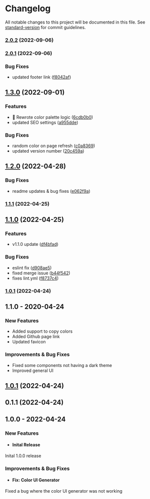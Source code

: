 # Changelog

All notable changes to this project will be documented in this file. See [standard-version](https://github.com/conventional-changelog/standard-version) for commit guidelines.

### [2.0.2](https://github.com/fluid-design-io/color-ui-generator/compare/v2.0.1...v2.0.2) (2022-09-06)

### [2.0.1](https://github.com/fluid-design-io/color-ui-generator/compare/v1.3.0...v2.0.1) (2022-09-06)


### Bug Fixes

* updated footer link ([f8042af](https://github.com/fluid-design-io/color-ui-generator/commit/f8042afad30abda469040458433977212b909208))

## [1.3.0](https://github.com/fluid-design-io/color-ui-generator/compare/v1.2.0...v1.3.0) (2022-09-01)


### Features

* 🚀 Rewrote color palette logic ([6cdb0b0](https://github.com/fluid-design-io/color-ui-generator/commit/6cdb0b01c442bacff755b56f07d3804412e35f76))
* updated SEO settings ([a955dde](https://github.com/fluid-design-io/color-ui-generator/commit/a955dde542d61a0e850a7a93f802da7eee286c0a))


### Bug Fixes

* random color on page refresh ([c0a8369](https://github.com/fluid-design-io/color-ui-generator/commit/c0a836909183d18f674470f26d746ed30571114d))
* updated version number ([20c459a](https://github.com/fluid-design-io/color-ui-generator/commit/20c459ae42242eeab4b5ccc7e158947e6d57943b))

## [1.2.0](https://github.com/fluid-design-io/color-ui-generator/compare/v1.1.1...v1.2.0) (2022-04-28)


### Bug Fixes

* readme updates & bug fixes ([e062f9a](https://github.com/fluid-design-io/color-ui-generator/commit/e062f9a5e472362515d0522d2d715cf5b7e94056))

### [1.1.1](https://github.com/fluid-design-io/color-ui-generator/compare/v1.1.0...v1.1.1) (2022-04-25)

## [1.1.0](https://github.com/fluid-design-io/color-ui-generator/compare/v1.0.7...v1.1.0) (2022-04-25)


### Features

* v1.1.0 update ([df4bfad](https://github.com/fluid-design-io/color-ui-generator/commit/df4bfade55b26ec353b0e42a06ade057c970c43d))


### Bug Fixes

* eslint fix ([d908ae5](https://github.com/fluid-design-io/color-ui-generator/commit/d908ae54f2903de98972b361cf9f8f5c4166029c))
* fixed merge issue ([b44f542](https://github.com/fluid-design-io/color-ui-generator/commit/b44f5422830add3d82373cd22bc6aa3a42236562))
* fixes lint.yml ([f8737c4](https://github.com/fluid-design-io/color-ui-generator/commit/f8737c45b64cb6a956a1519c4ceea1c9d4194be8))

### [1.0.1](https://github.com/fluid-design-io/color-ui-generator/compare/v0.1.1...v1.0.1) (2022-04-24)

## 1.1.0 - 2020-04-24

### New Features

 - Added support to copy colors
 - Added Github page link
 - Updated favicon
  

### Improvements & Bug Fixes

- Fixed some components not having a dark theme
- Improved general UI

  
  

## [1.0.1](https://github.com/fluid-design-io/color-ui-generator/compare/v0.1.1...v1.0.1) (2022-04-24)

  

## 0.1.1 (2022-04-24)

  

## 1.0.0 - 2022-04-24

  

### New Features

  

-  #### Inital Release

Inital 1.0.0 release

  

### Improvements & Bug Fixes

  

-  #### Fix: Color UI Generator

Fixed a bug where the color UI generator was not working